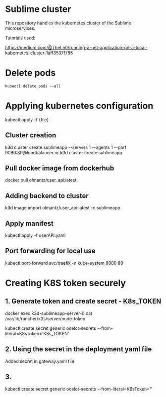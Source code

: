 # Sublime cluster 
This repository handles the kubernetes cluster of the Sublime microservices.

Tutorials used:

https://medium.com/@TheLe0/running-a-net-application-on-a-local-kubernetes-cluster-1aff3537f755

# Delete pods
`kubectl delete pods --all`

# Applying kubernetes configuration
kubectl apply -f {file}

## Cluster creation
k3d cluster create sublimeapp --servers 1 --agents 1 --port 9080:80@loadbalancer
or
k3d cluster create sublimeapp
## Pull docker image from dockerhub
docker pull olmantz/user_api:latest

## Adding backend to cluster
k3d image import olmantz/user_api:latest -c sublimeapp
## Apply manifest
kubectl apply -f userAPI.yaml

## Port forwarding for local use
kubectl port-forward svc/traefik -n kube-system 8080:80



# Creating K8S token securely
## 1. Generate token and create  secret - K8s_TOKEN
docker exec k3d-sublimeapp-server-0 cat /var/lib/rancher/k3s/server/node-token

kubectl create secret generic ocelot-secrets --from-literal=K8sToken='K8s_TOKEN'

## 2. Using the secret in the deployment yaml file
Added secret in gateway.yaml file

## 3.
kubectl create secret generic ocelot-secrets --from-literal=K8sToken=''
